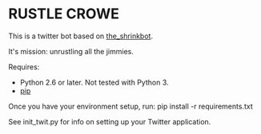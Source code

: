 RUSTLE CROWE
======

This is a twitter bot based on [the_shrinkbot](https://github.com/jiko/the_shrinkbot).

It's mission: unrustling all the jimmies.

Requires:
* Python 2.6 or later. Not tested with Python 3.
* [pip](http://www.pip-installer.org/en/latest/installing.html)

Once you have your environment setup, run:
	pip install -r requirements.txt

See init_twit.py for info on setting up your Twitter application.
